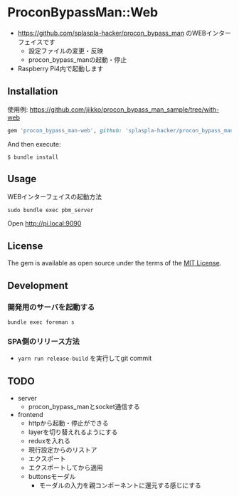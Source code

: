 # ProconBypassMan::Web
*  https://github.com/splaspla-hacker/procon_bypass_man のWEBインターフェイスです
    * 設定ファイルの変更・反映
    * procon_bypass_manの起動・停止
* Raspberry Pi4内で起動します

## Installation
使用例: https://github.com/jiikko/procon_bypass_man_sample/tree/with-web

```ruby
gem 'procon_bypass_man-web', github: 'splaspla-hacker/procon_bypass_man-web'
```

And then execute:

    $ bundle install

## Usage
WEBインターフェイスの起動方法

```shell
sudo bundle exec pbm_server
```

Open http://pi.local:9090

## License

The gem is available as open source under the terms of the [MIT License](https://opensource.org/licenses/MIT).

## Development
### 開発用のサーバを起動する
`bundle exec foreman s`

### SPA側のリリース方法
* `yarn run release-build` を実行してgit commit

## TODO
* server
    * procon_bypass_manとsocket通信する
* frontend
    * httpから起動・停止ができる
    * layerを切り替えれるようにする
    * reduxを入れる
    * 現行設定からのリストア
    * エクスポート
    * エクスポートしてから適用
    * buttonsモーダル
        * モーダルの入力を親コンポーネントに還元する感じにする
